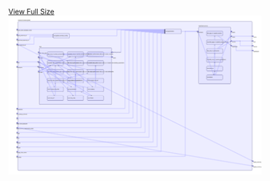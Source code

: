 [View Full Size](https://raw.githubusercontent.com/mingfang/terraform-k8s-modules/master/modules/gitlab/diagram.svg?sanitize=true)<img src="diagram.svg"/>
